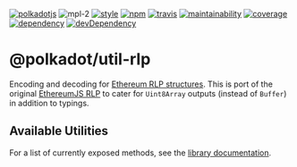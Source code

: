 [![polkadotjs](https://img.shields.io/badge/polkadot-js-orange.svg?style=flat-square)](https://polkadot.js.org)
![mpl-2](https://img.shields.io/badge/license-MPL-lightgrey.svg?style=flat-square)
[![style](https://img.shields.io/badge/code%20style-semistandard-lightgrey.svg?style=flat-square)](https://github.com/Flet/semistandard)
[![npm](https://img.shields.io/npm/v/@polkadot/util-rlp.svg?style=flat-square)](https://www.npmjs.com/package/@polkadot/util-rlp)
[![travis](https://img.shields.io/travis/polkadot-js/common.svg?style=flat-square)](https://travis-ci.org/polkadot-js/common)
[![maintainability](https://img.shields.io/codeclimate/maintainability/polkadot-js/common.svg?style=flat-square)](https://codeclimate.com/github/polkadot-js/common/maintainability)
[![coverage](https://img.shields.io/coveralls/polkadot-js/common.svg?style=flat-square)](https://coveralls.io/github/polkadot-js/common?branch=master)
[![dependency](https://david-dm.org/polkadot-js/common.svg?style=flat-square&path=packages/util)](https://david-dm.org/polkadot-js/common?path=packages/util-rlp)
[![devDependency](https://david-dm.org/polkadot-js/common/dev-status.svg?style=flat-square&path=packages/util-rlp)](https://david-dm.org/polkadot-js/common?path=packages/util-rlp#info=devDependencies)

# @polkadot/util-rlp

Encoding and decoding for [Ethereum RLP structures](https://github.com/ethereum/wiki/wiki/%5BEnglish%5D-RLP). This is port of the original [EthereumJS RLP](https://github.com/ethereumjs/rlp) to cater for `Uint8Array` outputs (instead of `Buffer`) in addition to typings.

## Available Utilities

For a list of currently exposed methods, see the [library documentation](docs/README.md).
